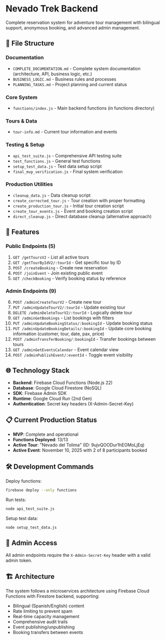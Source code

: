 # Nevado Trek Backend

Complete reservation system for adventure tour management with bilingual support, anonymous booking, and advanced admin management.

## 📁 File Structure

### Documentation
- `COMPLETE_DOCUMENTATION.md` - Complete system documentation (architecture, API, business logic, etc.)
- `BUSINESS_LOGIC.md` - Business rules and processes
- `PLANNING_TASKS.md` - Project planning and current status

### Core System
- `functions/index.js` - Main backend functions (in functions directory)

### Tours & Data
- `tour-info.md` - Current tour information and events

### Testing & Setup
- `api_test_suite.js` - Comprehensive API testing suite
- `test_functions.js` - General test functions
- `setup_test_data.js` - Test data setup script
- `final_mvp_verification.js` - Final system verification

### Production Utilities
- `cleanup_data.js` - Data cleanup script
- `create_corrected_tour.js` - Tour creation with proper formatting
- `create_production_tour.js` - Initial tour creation script
- `create_tour_events.js` - Event and booking creation script
- `direct_cleanup.js` - Direct database cleanup (alternative approach)

## 🚀 Features

### Public Endpoints (5)
1. `GET /getToursV2` - List all active tours
2. `GET /getTourByIdV2/:tourId` - Get specific tour by ID  
3. `POST /createBooking` - Create new reservation
4. `POST /joinEvent` - Join existing public event
5. `GET /checkBooking` - Verify booking status by reference

### Admin Endpoints (9)
6. `POST /adminCreateTourV2` - Create new tour
7. `PUT /adminUpdateTourV2/:tourId` - Update existing tour
8. `DELETE /adminDeleteTourV2/:tourId` - Logically delete tour
9. `GET /adminGetBookings` - List bookings with filters
10. `PUT /adminUpdateBookingStatus/:bookingId` - Update booking status
11. `PUT /adminUpdateBookingDetails/:bookingId` - Update core booking information (customer, tour, date, pax, price)
12. `POST /adminTransferBooking/:bookingId` - Transfer bookings between tours
13. `GET /adminGetEventsCalendar` - Event calendar view
14. `POST /adminPublishEvent/:eventId` - Toggle event visibility

## 🌐 Technology Stack

- **Backend**: Firebase Cloud Functions (Node.js 22)
- **Database**: Google Cloud Firestore (NoSQL)
- **SDK**: Firebase Admin SDK
- **Runtime**: Google Cloud Run (2nd Gen)
- **Authentication**: Secret key headers (X-Admin-Secret-Key)

## 📋 Current Production Status

- **MVP**: Complete and operational
- **Functions Deployed**: 13/13
- **Active Tour**: "Nevado del Tolima" (ID: 9ujvQOODur1hEOMoLjEq)
- **Active Event**: November 10, 2025 with 2 of 8 participants booked

## 🛠️ Development Commands

Deploy functions:
```bash
firebase deploy --only functions
```

Run tests:
```bash
node api_test_suite.js
```

Setup test data:
```bash
node setup_test_data.js
```

## 🔐 Admin Access

All admin endpoints require the `X-Admin-Secret-Key` header with a valid admin token.

## 🏗️ Architecture

The system follows a microservices architecture using Firebase Cloud Functions with Firestore backend, supporting:
- Bilingual (Spanish/English) content
- Rate limiting to prevent spam
- Real-time capacity management
- Comprehensive audit trails
- Event publishing/unpublishing
- Booking transfers between events